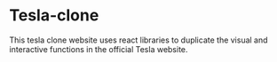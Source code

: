 # Tesla-clone
This tesla clone website uses react libraries to duplicate the visual and interactive functions in the official Tesla website. 
